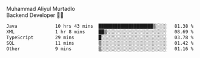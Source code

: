 Muhammad Aliyul Murtadlo
<br>
Backend Developer 👨‍💻
<br>
<!--START_SECTION:waka-->

```txt
Java              10 hrs 43 mins  ████████████████████▒░░░░   81.38 %
XML               1 hr 8 mins     ██▒░░░░░░░░░░░░░░░░░░░░░░   08.69 %
TypeScript        29 mins         █░░░░░░░░░░░░░░░░░░░░░░░░   03.78 %
SQL               11 mins         ▒░░░░░░░░░░░░░░░░░░░░░░░░   01.42 %
Other             9 mins          ▒░░░░░░░░░░░░░░░░░░░░░░░░   01.16 %
```

<!--END_SECTION:waka-->
